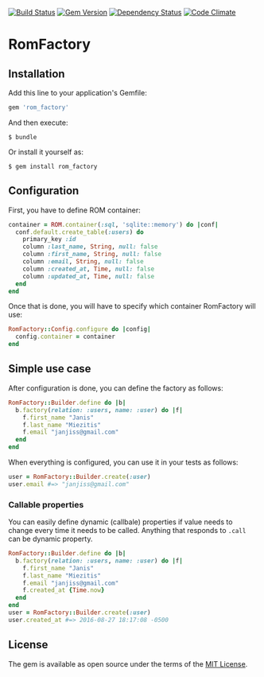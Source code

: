 [![Build Status](https://travis-ci.org/janjiss/rom_factory.svg?branch=master)](https://travis-ci.org/janjiss/rom_factory)
[![Gem Version](https://badge.fury.io/rb/rom_factory.svg)](https://badge.fury.io/rb/rom_factory)
[![Dependency Status](https://gemnasium.com/badges/github.com/janjiss/rom_factory.svg)](https://gemnasium.com/github.com/janjiss/rom_factory)
[![Code Climate](https://codeclimate.com/github/janjiss/rom_factory/badges/gpa.svg)](https://codeclimate.com/github/janjiss/rom_factory)
# RomFactory

## Installation

Add this line to your application's Gemfile:

```ruby
gem 'rom_factory'
```

And then execute:

    $ bundle

Or install it yourself as:

    $ gem install rom_factory

## Configuration
First, you have to define ROM container:
```ruby
container = ROM.container(:sql, 'sqlite::memory') do |conf|
  conf.default.create_table(:users) do
    primary_key :id
    column :last_name, String, null: false
    column :first_name, String, null: false
    column :email, String, null: false
    column :created_at, Time, null: false
    column :updated_at, Time, null: false
  end
end
```
Once that is done, you will have to specify which container RomFactory will use:
```ruby
RomFactory::Config.configure do |config|
  config.container = container
end
```
## Simple use case

After configuration is done, you can define the factory as follows:
```ruby
RomFactory::Builder.define do |b|
  b.factory(relation: :users, name: :user) do |f|
    f.first_name "Janis"
    f.last_name "Miezitis"
    f.email "janjiss@gmail.com"
  end
end
```
When everything is configured, you can use it in your tests as follows:
```ruby
user = RomFactory::Builder.create(:user)
user.email #=> "janjiss@gmail.com"
```

### Callable properties
You can easily define dynamic (callbale) properties if value needs to change every time it needs to be called. Anything that responds to `.call` can be dynamic property.
```ruby
RomFactory::Builder.define do |b|
  b.factory(relation: :users, name: :user) do |f|
    f.first_name "Janis"
    f.last_name "Miezitis"
    f.email "janjiss@gmail.com"
    f.created_at {Time.now}
  end
end
user = RomFactory::Builder.create(:user)
user.created_at #=> 2016-08-27 18:17:08 -0500
```

## License

The gem is available as open source under the terms of the [MIT License](http://opensource.org/licenses/MIT).
